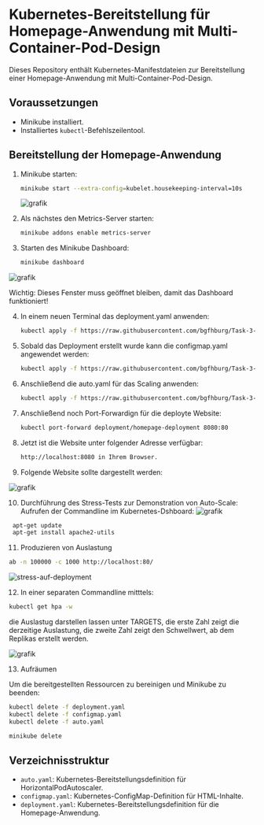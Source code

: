 # Kubernetes-Bereitstellung für Homepage-Anwendung mit Multi-Container-Pod-Design

Dieses Repository enthält Kubernetes-Manifestdateien zur Bereitstellung einer Homepage-Anwendung mit Multi-Container-Pod-Design.

## Voraussetzungen

- Minikube installiert.
- Installiertes `kubectl`-Befehlszeilentool.

## Bereitstellung der Homepage-Anwendung

1. Minikube starten:
    ```bash
    minikube start --extra-config=kubelet.housekeeping-interval=10s
    ```
   ![grafik](https://github.com/bgfhburg/Task-3-Kubernetes-Current-Topic/assets/133404114/6247b2df-4e2c-4d65-96ec-d221bd9ebb23)

2. Als nächstes den Metrics-Server starten:
    ```bash
    minikube addons enable metrics-server
    ```

3. Starten des Minikube Dashboard:
    ```bash
    minikube dashboard
    ```
![grafik](https://github.com/bgfhburg/Task-3-Kubernetes-Current-Topic/assets/133404114/846b7e4c-f639-444d-9542-44b08466ba0b)

Wichtig: Dieses Fenster muss geöffnet bleiben, damit das Dashboard funktioniert!

4. In einem neuen Terminal das deployment.yaml anwenden:

    ```bash
    kubectl apply -f https://raw.githubusercontent.com/bgfhburg/Task-3-Kubernetes-Current-Topic/main/deployment.yaml
    ```

5. Sobald das Deployment erstellt wurde kann die configmap.yaml angewendet werden:

    ```bash
    kubectl apply -f https://raw.githubusercontent.com/bgfhburg/Task-3-Kubernetes-Current-Topic/main/configmap.yaml
    ```

6. Anschließend die auto.yaml für das Scaling anwenden:

    ```bash
    kubectl apply -f https://raw.githubusercontent.com/bgfhburg/Task-3-Kubernetes-Current-Topic/main/auto.yaml
    ```

7. Anschließend noch Port-Forwardign für die deployte Website:

    ```bash
    kubectl port-forward deployment/homepage-deployment 8080:80
    ```
8. Jetzt ist die Website unter folgender Adresse verfügbar:

   ```bash
   http://localhost:8080 in Ihrem Browser.
    ```

9. Folgende Website sollte dargestellt werden:

![grafik](https://github.com/bgfhburg/Task-3-Kubernetes-Current-Topic/assets/133404114/f924352b-8933-48ed-bd09-275fc0113510)

10. Durchführung des Stress-Tests zur Demonstration von Auto-Scale:
Aufrufen der Commandline im Kubernetes-Dshboard:
![grafik](https://github.com/bgfhburg/Task-3-Kubernetes-Current-Topic/assets/133404114/419b4e61-2945-4534-ae67-07ac9bd9ee45)
  ```bash
   apt-get update
   apt-get install apache2-utils
  ```
11. Produzieren von Auslastung

   ```bash
   ab -n 100000 -c 1000 http://localhost:80/
   ```
![stress-auf-deployment](https://github.com/bgfhburg/Task-3-Kubernetes-Current-Topic/assets/133404114/90e21fe8-2ce8-482b-8349-2857550e7eb7)

12. In einer separaten Commandline mitttels:

   ```bash
   kubectl get hpa -w
   ```
die Auslastug darstellen lassen unter TARGETS, die erste Zahl zeigt die derzeitige Auslastung,
die zweite Zahl zeigt den Schwellwert, ab dem Replikas erstellt werden.

![grafik](https://github.com/bgfhburg/Task-3-Kubernetes-Current-Topic/assets/133404114/71a06242-aa37-4f0a-9af0-a029f69b49df)


13. Aufräumen

Um die bereitgestellten Ressourcen zu bereinigen und Minikube zu beenden:

```bash
kubectl delete -f deployment.yaml
kubectl delete -f configmap.yaml
kubectl delete -f auto.yaml
```
```bash
minikube delete
```


## Verzeichnisstruktur

- `auto.yaml`: Kubernetes-Bereitstellungsdefinition für HorizontalPodAutoscaler.
- `configmap.yaml`: Kubernetes-ConfigMap-Definition für HTML-Inhalte.
- `deployment.yaml`: Kubernetes-Bereitstellungsdefinition für die Homepage-Anwendung.




